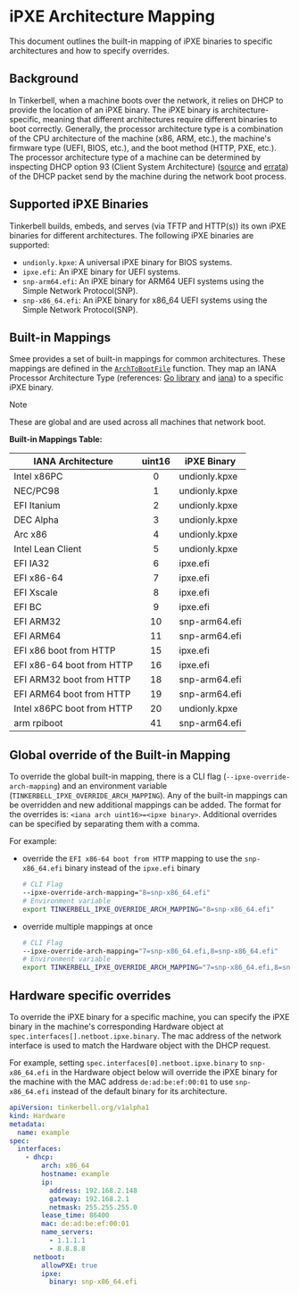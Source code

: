 # iPXE Architecture Mapping

This document outlines the built-in mapping of iPXE binaries to specific architectures and how to specify overrides.

## Background

In Tinkerbell, when a machine boots over the network, it relies on DHCP to provide the location of an iPXE binary. The iPXE binary is architecture-specific, meaning that different architectures require different binaries to boot correctly.
Generally, the processor architecture type is a combination of the CPU architecture of the machine (x86, ARM, etc.), the machine's firmware type (UEFI, BIOS, etc.), and the boot method (HTTP, PXE, etc.). The processor architecture type of a machine can be determined by inspecting DHCP option 93 (Client System Architecture) ([source](https://www.rfc-editor.org/rfc/rfc4578.html#section-2.1) and [errata](https://www.rfc-editor.org/errata_search.php?rfc=4578)) of the DHCP packet send by the machine during the network boot process.

## Supported iPXE Binaries

Tinkerbell builds, embeds, and serves (via TFTP and HTTP(s)) its own iPXE binaries for different architectures. The following iPXE binaries are supported:

- `undionly.kpxe`: A universal iPXE binary for BIOS systems.
- `ipxe.efi`: An iPXE binary for UEFI systems.
- `snp-arm64.efi`: An iPXE binary for ARM64 UEFI systems using the Simple Network Protocol(SNP).
- `snp-x86_64.efi`: An iPXE binary for x86_64 UEFI systems using the Simple Network Protocol(SNP).

## Built-in Mappings

Smee provides a set of built-in mappings for common architectures. These mappings are defined in the [`ArchToBootFile`](/smee/internal/dhcp/dhcp.go) function. They map an IANA Processor Architecture Type (references: [Go library](https://github.com/insomniacslk/dhcp/tree/master/iana) and [iana](https://www.iana.org/assignments/dhcpv6-parameters/dhcpv6-parameters.xhtml#processor-architecture)) to a specific iPXE binary.

> [!Note]
> These are global and are used across all machines that network boot.

**Built-in Mappings Table:**

| IANA Architecture | uint16 | iPXE Binary |
|-------------------|:------:|-------------|
| Intel x86PC                | 0               | undionly.kpxe |
| NEC/PC98                   | 1               | undionly.kpxe |
| EFI Itanium                | 2               | undionly.kpxe |
| DEC Alpha                  | 3               | undionly.kpxe |
| Arc x86                    | 4               | undionly.kpxe |
| Intel Lean Client          | 5               | undionly.kpxe |
| EFI IA32                   | 6               | ipxe.efi |
| EFI x86-64                 | 7               | ipxe.efi |
| EFI Xscale                 | 8               | ipxe.efi |
| EFI BC                     | 9               | ipxe.efi |
| EFI ARM32                  | 10              | snp-arm64.efi |
| EFI ARM64                  | 11              | snp-arm64.efi |
| EFI x86 boot from HTTP     | 15              | ipxe.efi |
| EFI x86-64 boot from HTTP  | 16              | ipxe.efi |
| EFI ARM32 boot from HTTP   | 18              | snp-arm64.efi |
| EFI ARM64 boot from HTTP   | 19              | snp-arm64.efi |
| Intel x86PC boot from HTTP | 20              | undionly.kpxe |
| arm rpiboot                | 41              | snp-arm64.efi |

## Global override of the Built-in Mapping

To override the global built-in mapping, there is a CLI flag (`--ipxe-override-arch-mapping`) and an environment variable (`TINKERBELL_IPXE_OVERRIDE_ARCH_MAPPING`).
Any of the built-in mappings can be overridden and new additional mappings can be added. The format for the overrides is: `<iana arch uint16>=<ipxe binary>`.
Additional overrides can be specified by separating them with a comma.

For example:

- override the `EFI x86-64 boot from HTTP` mapping to use the `snp-x86_64.efi` binary instead of the `ipxe.efi` binary

  ```bash
  # CLI Flag
  --ipxe-override-arch-mapping="8=snp-x86_64.efi"
  # Environment variable
  export TINKERBELL_IPXE_OVERRIDE_ARCH_MAPPING="8=snp-x86_64.efi"
  ```

- override multiple mappings at once

  ```bash
  # CLI Flag
  --ipxe-override-arch-mapping="7=snp-x86_64.efi,8=snp-x86_64.efi"
  # Environment variable
  export TINKERBELL_IPXE_OVERRIDE_ARCH_MAPPING="7=snp-x86_64.efi,8=snp-x86_64.efi"
  ```

## Hardware specific overrides

To override the iPXE binary for a specific machine, you can specify the iPXE binary in the machine's corresponding Hardware object at `spec.interfaces[].netboot.ipxe.binary`. The mac address of the network interface is used to match the Hardware object with the DHCP request.

For example, setting `spec.interfaces[0].netboot.ipxe.binary` to `snp-x86_64.efi` in the Hardware object below will override the iPXE binary for the machine with the MAC address `de:ad:be:ef:00:01` to use `snp-x86_64.efi` instead of the default binary for its architecture.

```yaml
apiVersion: tinkerbell.org/v1alpha1
kind: Hardware
metadata:
  name: example
spec:
  interfaces:
    - dhcp:
        arch: x86_64
        hostname: example
        ip:
          address: 192.168.2.148
          gateway: 192.168.2.1
          netmask: 255.255.255.0
        lease_time: 86400
        mac: de:ad:be:ef:00:01
        name_servers:
          - 1.1.1.1
          - 8.8.8.8
      netboot:
        allowPXE: true
        ipxe:
          binary: snp-x86_64.efi
```
